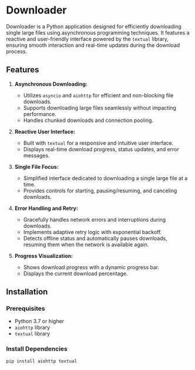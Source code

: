 # Downloader

Downloader is a Python application designed for efficiently downloading single large files using asynchronous programming techniques. It features a reactive and user-friendly interface powered by the `textual` library, ensuring smooth interaction and real-time updates during the download process.

## Features

1. **Asynchronous Downloading:**
   - Utilizes `asyncio` and `aiohttp` for efficient and non-blocking file downloads.
   - Supports downloading large files seamlessly without impacting performance.
   - Handles chunked downloads and connection pooling.

2. **Reactive User Interface:**
   - Built with `textual` for a responsive and intuitive user interface.
   - Displays real-time download progress, status updates, and error messages.

3. **Single File Focus:**
   - Simplified interface dedicated to downloading a single large file at a time.
   - Provides controls for starting, pausing/resuming, and canceling downloads.

4. **Error Handling and Retry:**
   - Gracefully handles network errors and interruptions during downloads.
   - Implements adaptive retry logic with exponential backoff.
   - Detects offline status and automatically pauses downloads, resuming them when the network is available again.

5. **Progress Visualization:**
   - Shows download progress with a dynamic progress bar.
   - Displays the current download percentage.

## Installation

### Prerequisites

- Python 3.7 or higher
- `aiohttp` library
- `textual` library

### Install Dependencies

```bash
pip install aiohttp textual
```

